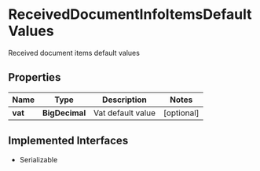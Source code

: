 

# ReceivedDocumentInfoItemsDefaultValues

Received document items default values

## Properties

| Name | Type | Description | Notes |
|------------ | ------------- | ------------- | -------------|
|**vat** | **BigDecimal** | Vat default value |  [optional] |


## Implemented Interfaces

* Serializable


